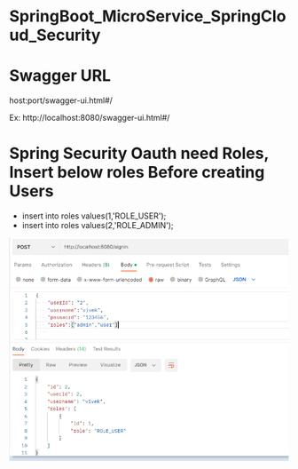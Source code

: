 # SpringBoot_MicroService_SpringCloud_Security

# Swagger URL 

host:port/swagger-ui.html#/

Ex: http://localhost:8080/swagger-ui.html#/


# Spring Security Oauth need Roles, Insert below roles Before creating Users

- insert into roles values(1,'ROLE_USER');
- insert into roles values(2,'ROLE_ADMIN');

![token generate/ user login ](https://github.com/HarshaVardhanAcharyAthaluri/SpringBoot-SpringCloud-Microservices/blob/main/usercreate.PNG)